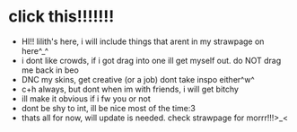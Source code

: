 # click this!!!!!!!

- HI!! lilith's here, i will include things that arent in my strawpage on here^_^
- i dont like crowds, if i got drag into one ill get myself out. do NOT drag me back in beo
- DNC my skins, get creative (or a job) dont take inspo either^w^
- c+h always, but dont when im with friends, i will get bitchy
- ill make it obvious if i fw you or not
- dont be shy to int, ill be nice most of the time:3 
- thats all for now, will update is needed. check strawpage for morrr!!!>_<
